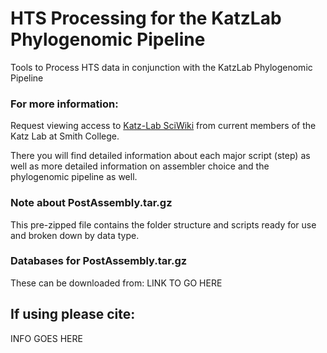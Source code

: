 # HTS Processing for the KatzLab Phylogenomic Pipeline

Tools to Process HTS data in conjunction with the KatzLab Phylogenomic Pipeline

### For more information:
Request viewing access to [Katz-Lab SciWiki](https://sciwiki.smith.edu/katzlab_phylo/index.php/Main_Page) from current members of the Katz Lab at Smith College. 

There you will find detailed information about each major script (step) as well as more detailed information on assembler choice and the phylogenomic pipeline as well. 


### Note about PostAssembly.tar.gz 

This pre-zipped file contains the folder structure and scripts ready for use and broken down by data type.


### Databases for PostAssembly.tar.gz

These can be downloaded from: LINK TO GO HERE


## If using please cite:

INFO GOES HERE
